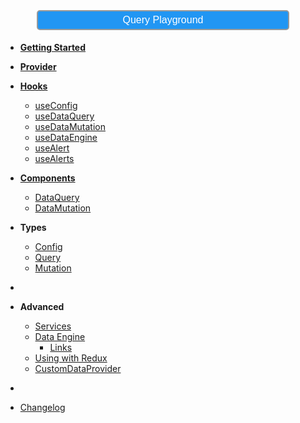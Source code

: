 [<button style="color:#FFFFFF;font-size:1rem;background-color:#2196f3;border: 2px #999 solid;border-radius: 5px;padding: 5px 10px;width: 80%; margin: 5px 10%; cursor:pointer;">Query Playground</button>](/playground/ ':ignore Query Playground')

-   [**Getting Started**](getting-started)
-   [**Provider**](provider)
-   [**Hooks**](hooks/)
    -   [useConfig](hooks/useConfig)
    -   [useDataQuery](hooks/useDataQuery)
    -   [useDataMutation](hooks/useDataMutation)
    -   [useDataEngine](hooks/useDataEngine)
    -   [useAlert](hooks/useAlert)
    -   [useAlerts](hooks/useAlerts)
-   [**Components**](components/)
    -   [DataQuery](components/DataQuery)
    -   [DataMutation](components/DataMutation)
-   **Types**

    -   [Config](types/Config)
    -   [Query](types/Query)
    -   [Mutation](types/Mutation)

-   &nbsp;

-   **Advanced**

    -   [Services](advanced/services)
    -   [Data Engine](advanced/DataEngine)
        -   [Links](advanced/DataEngineLinks)
    -   [Using with Redux](advanced/redux)
    -   [CustomDataProvider](advanced/CustomDataProvider)

-   &nbsp;

-   [Changelog](CHANGELOG.md)
